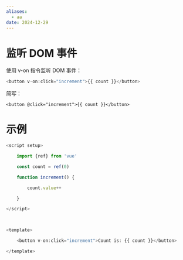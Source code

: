 ```yaml
---
aliases:
  - aa
date: 2024-12-29
---
```


# 监听 DOM 事件

使用 v-on 指令监听 DOM 事件：

```js
<button v-on:click="increment">{{ count }}</button>
```

简写：

```
<button @click="increment">{{ count }}</button>
```

# 示例

```js
<script setup>

    import {ref} from 'vue'

    const count = ref(0)

    function increment() {

        count.value++

    }

</script>

  

<template>

    <button v-on:click="increment">Count is: {{ count }}</button>

</template>
```